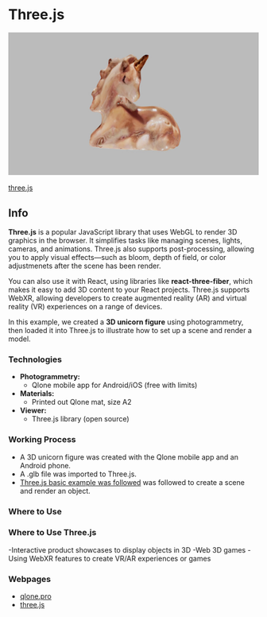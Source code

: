# Three.js

![Three.js Example](../../images/unicorn.jpg)

[three.js](https://threejs.org)

## Info

**Three.js** is a popular JavaScript library that uses WebGL to render 3D graphics in the browser. It simplifies tasks like managing scenes, lights, cameras, and animations. Three.js also supports post-processing, allowing you to apply visual effects—such as bloom, depth of field, or color adjustmenets after the scene has been render.

You can also use it with React, using libraries like **react-three-fiber**, which makes it easy to add 3D content to your React projects. Three.js supports WebXR, allowing developers to create augmented reality (AR) and virtual reality (VR) experiences on a range of devices.

In this example, we created a **3D unicorn figure** using photogrammetry, then loaded it into Three.js to illustrate how to set up a scene and render a model.

### Technologies

- **Photogrammetry:**
  - Qlone mobile app for Android/iOS (free with limits)
- **Materials:**
  - Printed out Qlone mat, size A2
- **Viewer:**
  - Three.js library (open source)

### Working Process

- A 3D unicorn figure was created with the Qlone mobile app and an Android phone.
- A .glb file was imported to Three.js.
- [Three.js basic example was followed](https://threejs.org/manual/#en/fundamentals) was followed to create a scene and render an object.

### Where to Use

### Where to Use Three.js

-Interactive product showcases to display objects in 3D
-Web 3D games
-Using WebXR features to create VR/AR experiences or games

### Webpages

- [qlone.pro](https://www.qlone.pro)
- [three.js](https://threejs.org)
